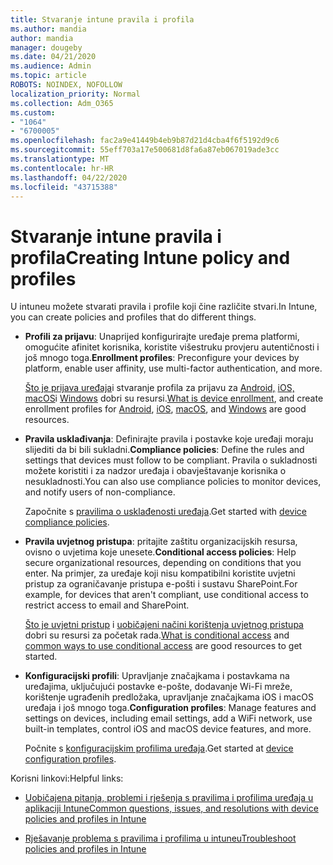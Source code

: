 ```yaml
---
title: Stvaranje intune pravila i profila
ms.author: mandia
author: mandia
manager: dougeby
ms.date: 04/21/2020
ms.audience: Admin
ms.topic: article
ROBOTS: NOINDEX, NOFOLLOW
localization_priority: Normal
ms.collection: Adm_O365
ms.custom:
- "1064"
- "6700005"
ms.openlocfilehash: fac2a9e41449b4eb9b87d21d4cba4f6f5192d9c6
ms.sourcegitcommit: 55eff703a17e500681d8fa6a87eb067019ade3cc
ms.translationtype: MT
ms.contentlocale: hr-HR
ms.lasthandoff: 04/22/2020
ms.locfileid: "43715388"
---
```

# <a name="creating-intune-policy-and-profiles"></a><span data-ttu-id="98b4a-102">Stvaranje intune pravila i profila</span><span class="sxs-lookup"><span data-stu-id="98b4a-102">Creating Intune policy and profiles</span></span>

<span data-ttu-id="98b4a-103">U intuneu možete stvarati pravila i profile koji čine različite stvari.</span><span class="sxs-lookup"><span data-stu-id="98b4a-103">In Intune, you can create policies and profiles that do different things.</span></span>

- <span data-ttu-id="98b4a-104">**Profili za prijavu**: Unaprijed konfigurirajte uređaje prema platformi, omogućite afinitet korisnika, koristite višestruku provjeru autentičnosti i još mnogo toga.</span><span class="sxs-lookup"><span data-stu-id="98b4a-104">**Enrollment profiles**: Preconfigure your devices by platform, enable user affinity, use multi-factor authentication, and more.</span></span>

  <span data-ttu-id="98b4a-105">[Što je prijava uređaja](https://docs.microsoft.com/intune/device-enrollment)i stvaranje profila za prijavu za [Android,](https://docs.microsoft.com/intune/android-enroll) [iOS,](https://docs.microsoft.com/intune/ios-enroll) [macOS](https://docs.microsoft.com/intune/macos-enroll)i [Windows](https://docs.microsoft.com/intune/windows-enrollment-methods) dobri su resursi.</span><span class="sxs-lookup"><span data-stu-id="98b4a-105">[What is device enrollment](https://docs.microsoft.com/intune/device-enrollment), and create enrollment profiles for [Android](https://docs.microsoft.com/intune/android-enroll), [iOS](https://docs.microsoft.com/intune/ios-enroll), [macOS](https://docs.microsoft.com/intune/macos-enroll), and [Windows](https://docs.microsoft.com/intune/windows-enrollment-methods) are good resources.</span></span>

- <span data-ttu-id="98b4a-106">**Pravila usklađivanja**: Definirajte pravila i postavke koje uređaji moraju slijediti da bi bili sukladni.</span><span class="sxs-lookup"><span data-stu-id="98b4a-106">**Compliance policies**: Define the rules and settings that devices must follow to be compliant.</span></span> <span data-ttu-id="98b4a-107">Pravila o sukladnosti možete koristiti i za nadzor uređaja i obavještavanje korisnika o nesukladnosti.</span><span class="sxs-lookup"><span data-stu-id="98b4a-107">You can also use compliance policies to monitor devices, and notify users of non-compliance.</span></span>

  <span data-ttu-id="98b4a-108">Započnite s [pravilima o usklađenosti uređaja](https://docs.microsoft.com/intune/device-compliance-get-started).</span><span class="sxs-lookup"><span data-stu-id="98b4a-108">Get started with [device compliance policies](https://docs.microsoft.com/intune/device-compliance-get-started).</span></span>
- <span data-ttu-id="98b4a-109">**Pravila uvjetnog pristupa**: pritajite zaštitu organizacijskih resursa, ovisno o uvjetima koje unesete.</span><span class="sxs-lookup"><span data-stu-id="98b4a-109">**Conditional access policies**: Help secure organizational resources, depending on conditions that you enter.</span></span> <span data-ttu-id="98b4a-110">Na primjer, za uređaje koji nisu kompatibilni koristite uvjetni pristup za ograničavanje pristupa e-pošti i sustavu SharePoint.</span><span class="sxs-lookup"><span data-stu-id="98b4a-110">For example, for devices that aren't compliant, use conditional access to restrict access to email and SharePoint.</span></span>

  <span data-ttu-id="98b4a-111">[Što je uvjetni pristup](https://docs.microsoft.com/intune/conditional-access) i [uobičajeni načini korištenja uvjetnog pristupa](https://docs.microsoft.com/intune/conditional-access-intune-common-ways-use) dobri su resursi za početak rada.</span><span class="sxs-lookup"><span data-stu-id="98b4a-111">[What is conditional access](https://docs.microsoft.com/intune/conditional-access) and [common ways to use conditional access](https://docs.microsoft.com/intune/conditional-access-intune-common-ways-use) are good resources to get started.</span></span>

- <span data-ttu-id="98b4a-112">**Konfiguracijski profili**: Upravljanje značajkama i postavkama na uređajima, uključujući postavke e-pošte, dodavanje Wi-Fi mreže, korištenje ugrađenih predložaka, upravljanje značajkama iOS i macOS uređaja i još mnogo toga.</span><span class="sxs-lookup"><span data-stu-id="98b4a-112">**Configuration profiles**: Manage features and settings on devices, including email settings, add a WiFi network, use built-in templates, control iOS and macOS device features, and more.</span></span>

  <span data-ttu-id="98b4a-113">Počnite s [konfiguracijskim profilima uređaja](https://docs.microsoft.com/intune/device-profiles).</span><span class="sxs-lookup"><span data-stu-id="98b4a-113">Get started at [device configuration profiles](https://docs.microsoft.com/intune/device-profiles).</span></span>

<span data-ttu-id="98b4a-114">Korisni linkovi:</span><span class="sxs-lookup"><span data-stu-id="98b4a-114">Helpful links:</span></span>

- [<span data-ttu-id="98b4a-115">Uobičajena pitanja, problemi i rješenja s pravilima i profilima uređaja u aplikaciji Intune</span><span class="sxs-lookup"><span data-stu-id="98b4a-115">Common questions, issues, and resolutions with device policies and profiles in Intune</span></span>](https://docs.microsoft.com/intune/device-profile-troubleshoot)

- [<span data-ttu-id="98b4a-116">Rješavanje problema s pravilima i profilima u intuneu</span><span class="sxs-lookup"><span data-stu-id="98b4a-116">Troubleshoot policies and profiles in Intune</span></span>](https://docs.microsoft.com/intune/troubleshoot-policies-in-microsoft-intune)
